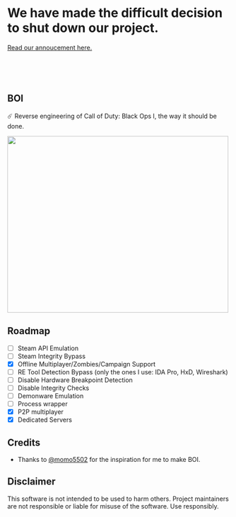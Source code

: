 # We have made the difficult decision to shut down our project.
[Read our annoucement here.](https://boi.funkyducks.repl.co/)

<br>
<br><br>


## BOI
☄️ Reverse engineering of Call of Duty: Black Ops I, the way it should be done.

<img src="https://www.meme-arsenal.com/memes/e96dda5a0c7858f8a093769f35795c31.jpg" width="500px" height="400px">

## Roadmap

- [ ] Steam API Emulation
- [ ] Steam Integrity Bypass
- [x] Offline Multiplayer/Zombies/Campaign Support
- [ ] RE Tool Detection Bypass (only the ones I use: IDA Pro, HxD, Wireshark)
- [ ] Disable Hardware Breakpoint Detection
- [ ] Disable Integrity Checks
- [ ] Demonware Emulation
- [ ] Process wrapper
- [x] P2P multiplayer
- [x] Dedicated Servers

## Credits

- Thanks to <a href="https://github.com/momo5502">@momo5502</a> for the inspiration for me to make BOI.

## Disclaimer

This software is not intended to be used to harm
others. Project maintainers are not responsible or
liable for misuse of the software. Use responsibly.

